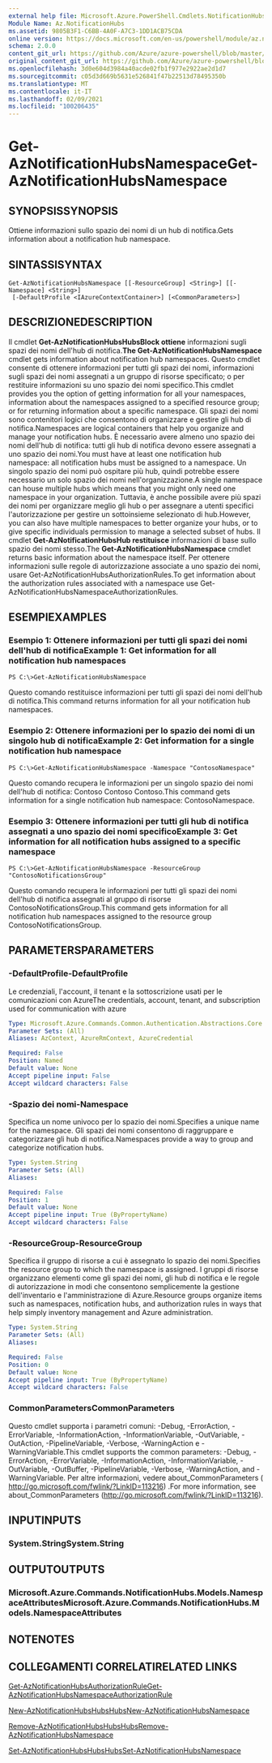 ```yaml
---
external help file: Microsoft.Azure.PowerShell.Cmdlets.NotificationHubs.dll-Help.xml
Module Name: Az.NotificationHubs
ms.assetid: 9805B3F1-C6BB-4A0F-A7C3-1DD1ACB75CDA
online version: https://docs.microsoft.com/en-us/powershell/module/az.notificationhubs/get-aznotificationhubsnamespace
schema: 2.0.0
content_git_url: https://github.com/Azure/azure-powershell/blob/master/src/NotificationHubs/NotificationHubs/help/Get-AzNotificationHubsNamespace.md
original_content_git_url: https://github.com/Azure/azure-powershell/blob/master/src/NotificationHubs/NotificationHubs/help/Get-AzNotificationHubsNamespace.md
ms.openlocfilehash: 3d0e604d3984a40acde02fb1f977e2922ae2d1d7
ms.sourcegitcommit: c05d3d669b5631e526841f47b22513d78495350b
ms.translationtype: MT
ms.contentlocale: it-IT
ms.lasthandoff: 02/09/2021
ms.locfileid: "100206435"
---
```

# <span data-ttu-id="5ef62-101">Get-AzNotificationHubsNamespace</span><span class="sxs-lookup"><span data-stu-id="5ef62-101">Get-AzNotificationHubsNamespace</span></span>

## <span data-ttu-id="5ef62-102">SYNOPSIS</span><span class="sxs-lookup"><span data-stu-id="5ef62-102">SYNOPSIS</span></span>
<span data-ttu-id="5ef62-103">Ottiene informazioni sullo spazio dei nomi di un hub di notifica.</span><span class="sxs-lookup"><span data-stu-id="5ef62-103">Gets information about a notification hub namespace.</span></span>

## <span data-ttu-id="5ef62-104">SINTASSI</span><span class="sxs-lookup"><span data-stu-id="5ef62-104">SYNTAX</span></span>

```
Get-AzNotificationHubsNamespace [[-ResourceGroup] <String>] [[-Namespace] <String>]
 [-DefaultProfile <IAzureContextContainer>] [<CommonParameters>]
```

## <span data-ttu-id="5ef62-105">DESCRIZIONE</span><span class="sxs-lookup"><span data-stu-id="5ef62-105">DESCRIPTION</span></span>
<span data-ttu-id="5ef62-106">Il cmdlet **Get-AzNotificationHubsHubsBlock ottiene** informazioni sugli spazi dei nomi dell'hub di notifica.</span><span class="sxs-lookup"><span data-stu-id="5ef62-106">**The Get-AzNotificationHubsNamespace** cmdlet gets information about notification hub namespaces.</span></span>
<span data-ttu-id="5ef62-107">Questo cmdlet consente di ottenere informazioni per tutti gli spazi dei nomi, informazioni sugli spazi dei nomi assegnati a un gruppo di risorse specificato; o per restituire informazioni su uno spazio dei nomi specifico.</span><span class="sxs-lookup"><span data-stu-id="5ef62-107">This cmdlet provides you the option of getting information for all your namespaces, information about the namespaces assigned to a specified resource group; or for returning information about a specific namespace.</span></span>
<span data-ttu-id="5ef62-108">Gli spazi dei nomi sono contenitori logici che consentono di organizzare e gestire gli hub di notifica.</span><span class="sxs-lookup"><span data-stu-id="5ef62-108">Namespaces are logical containers that help you organize and manage your notification hubs.</span></span>
<span data-ttu-id="5ef62-109">È necessario avere almeno uno spazio dei nomi dell'hub di notifica: tutti gli hub di notifica devono essere assegnati a uno spazio dei nomi.</span><span class="sxs-lookup"><span data-stu-id="5ef62-109">You must have at least one notification hub namespace: all notification hubs must be assigned to a namespace.</span></span>
<span data-ttu-id="5ef62-110">Un singolo spazio dei nomi può ospitare più hub, quindi potrebbe essere necessario un solo spazio dei nomi nell'organizzazione.</span><span class="sxs-lookup"><span data-stu-id="5ef62-110">A single namespace can house multiple hubs which means that you might only need one namespace in your organization.</span></span>
<span data-ttu-id="5ef62-111">Tuttavia, è anche possibile avere più spazi dei nomi per organizzare meglio gli hub o per assegnare a utenti specifici l'autorizzazione per gestire un sottoinsieme selezionato di hub.</span><span class="sxs-lookup"><span data-stu-id="5ef62-111">However, you can also have multiple namespaces to better organize your hubs, or to give specific individuals permission to manage a selected subset of hubs.</span></span>
<span data-ttu-id="5ef62-112">Il cmdlet **Get-AzNotificationHubsHub restituisce** informazioni di base sullo spazio dei nomi stesso.</span><span class="sxs-lookup"><span data-stu-id="5ef62-112">The **Get-AzNotificationHubsNamespace** cmdlet returns basic information about the namespace itself.</span></span>
<span data-ttu-id="5ef62-113">Per ottenere informazioni sulle regole di autorizzazione associate a uno spazio dei nomi, usare Get-AzNotificationHubsAuthorizationRules.</span><span class="sxs-lookup"><span data-stu-id="5ef62-113">To get information about the authorization rules associated with a namespace use Get-AzNotificationHubsNamespaceAuthorizationRules.</span></span>

## <span data-ttu-id="5ef62-114">ESEMPI</span><span class="sxs-lookup"><span data-stu-id="5ef62-114">EXAMPLES</span></span>

### <span data-ttu-id="5ef62-115">Esempio 1: Ottenere informazioni per tutti gli spazi dei nomi dell'hub di notifica</span><span class="sxs-lookup"><span data-stu-id="5ef62-115">Example 1: Get information for all notification hub namespaces</span></span>
```
PS C:\>Get-AzNotificationHubsNamespace
```

<span data-ttu-id="5ef62-116">Questo comando restituisce informazioni per tutti gli spazi dei nomi dell'hub di notifica.</span><span class="sxs-lookup"><span data-stu-id="5ef62-116">This command returns information for all your notification hub namespaces.</span></span>

### <span data-ttu-id="5ef62-117">Esempio 2: Ottenere informazioni per lo spazio dei nomi di un singolo hub di notifica</span><span class="sxs-lookup"><span data-stu-id="5ef62-117">Example 2: Get information for a single notification hub namespace</span></span>
```
PS C:\>Get-AzNotificationHubsNamespace -Namespace "ContosoNamespace"
```

<span data-ttu-id="5ef62-118">Questo comando recupera le informazioni per un singolo spazio dei nomi dell'hub di notifica: Contoso Contoso Contoso.</span><span class="sxs-lookup"><span data-stu-id="5ef62-118">This command gets information for a single notification hub namespace: ContosoNamespace.</span></span>

### <span data-ttu-id="5ef62-119">Esempio 3: Ottenere informazioni per tutti gli hub di notifica assegnati a uno spazio dei nomi specifico</span><span class="sxs-lookup"><span data-stu-id="5ef62-119">Example 3: Get information for all notification hubs assigned to a specific namespace</span></span>
```
PS C:\>Get-AzNotificationHubsNamespace -ResourceGroup "ContosoNotificationsGroup"
```

<span data-ttu-id="5ef62-120">Questo comando recupera le informazioni per tutti gli spazi dei nomi dell'hub di notifica assegnati al gruppo di risorse ContosoNotificationsGroup.</span><span class="sxs-lookup"><span data-stu-id="5ef62-120">This command gets information for all notification hub namespaces assigned to the resource group ContosoNotificationsGroup.</span></span>

## <span data-ttu-id="5ef62-121">PARAMETERS</span><span class="sxs-lookup"><span data-stu-id="5ef62-121">PARAMETERS</span></span>

### <span data-ttu-id="5ef62-122">-DefaultProfile</span><span class="sxs-lookup"><span data-stu-id="5ef62-122">-DefaultProfile</span></span>
<span data-ttu-id="5ef62-123">Le credenziali, l'account, il tenant e la sottoscrizione usati per le comunicazioni con Azure</span><span class="sxs-lookup"><span data-stu-id="5ef62-123">The credentials, account, tenant, and subscription used for communication with azure</span></span>

```yaml
Type: Microsoft.Azure.Commands.Common.Authentication.Abstractions.Core.IAzureContextContainer
Parameter Sets: (All)
Aliases: AzContext, AzureRmContext, AzureCredential

Required: False
Position: Named
Default value: None
Accept pipeline input: False
Accept wildcard characters: False
```

### <span data-ttu-id="5ef62-124">-Spazio dei nomi</span><span class="sxs-lookup"><span data-stu-id="5ef62-124">-Namespace</span></span>
<span data-ttu-id="5ef62-125">Specifica un nome univoco per lo spazio dei nomi.</span><span class="sxs-lookup"><span data-stu-id="5ef62-125">Specifies a unique name for the namespace.</span></span>
<span data-ttu-id="5ef62-126">Gli spazi dei nomi consentono di raggruppare e categorizzare gli hub di notifica.</span><span class="sxs-lookup"><span data-stu-id="5ef62-126">Namespaces provide a way to group and categorize notification hubs.</span></span>

```yaml
Type: System.String
Parameter Sets: (All)
Aliases:

Required: False
Position: 1
Default value: None
Accept pipeline input: True (ByPropertyName)
Accept wildcard characters: False
```

### <span data-ttu-id="5ef62-127">-ResourceGroup</span><span class="sxs-lookup"><span data-stu-id="5ef62-127">-ResourceGroup</span></span>
<span data-ttu-id="5ef62-128">Specifica il gruppo di risorse a cui è assegnato lo spazio dei nomi.</span><span class="sxs-lookup"><span data-stu-id="5ef62-128">Specifies the resource group to which the namespace is assigned.</span></span>
<span data-ttu-id="5ef62-129">I gruppi di risorse organizzano elementi come gli spazi dei nomi, gli hub di notifica e le regole di autorizzazione in modi che consentono semplicemente la gestione dell'inventario e l'amministrazione di Azure.</span><span class="sxs-lookup"><span data-stu-id="5ef62-129">Resource groups organize items such as namespaces, notification hubs, and authorization rules in ways that help simply inventory management and Azure administration.</span></span>

```yaml
Type: System.String
Parameter Sets: (All)
Aliases:

Required: False
Position: 0
Default value: None
Accept pipeline input: True (ByPropertyName)
Accept wildcard characters: False
```

### <span data-ttu-id="5ef62-130">CommonParameters</span><span class="sxs-lookup"><span data-stu-id="5ef62-130">CommonParameters</span></span>
<span data-ttu-id="5ef62-131">Questo cmdlet supporta i parametri comuni: -Debug, -ErrorAction, -ErrorVariable, -InformationAction, -InformationVariable, -OutVariable, -OutAction, -PipelineVariable, -Verbose, -WarningAction e -WarningVariable.</span><span class="sxs-lookup"><span data-stu-id="5ef62-131">This cmdlet supports the common parameters: -Debug, -ErrorAction, -ErrorVariable, -InformationAction, -InformationVariable, -OutVariable, -OutBuffer, -PipelineVariable, -Verbose, -WarningAction, and -WarningVariable.</span></span> <span data-ttu-id="5ef62-132">Per altre informazioni, vedere about_CommonParameters ( http://go.microsoft.com/fwlink/?LinkID=113216) .</span><span class="sxs-lookup"><span data-stu-id="5ef62-132">For more information, see about_CommonParameters (http://go.microsoft.com/fwlink/?LinkID=113216).</span></span>

## <span data-ttu-id="5ef62-133">INPUT</span><span class="sxs-lookup"><span data-stu-id="5ef62-133">INPUTS</span></span>

### <span data-ttu-id="5ef62-134">System.String</span><span class="sxs-lookup"><span data-stu-id="5ef62-134">System.String</span></span>

## <span data-ttu-id="5ef62-135">OUTPUT</span><span class="sxs-lookup"><span data-stu-id="5ef62-135">OUTPUTS</span></span>

### <span data-ttu-id="5ef62-136">Microsoft.Azure.Commands.NotificationHubs.Models.NamespaceAttributes</span><span class="sxs-lookup"><span data-stu-id="5ef62-136">Microsoft.Azure.Commands.NotificationHubs.Models.NamespaceAttributes</span></span>

## <span data-ttu-id="5ef62-137">NOTE</span><span class="sxs-lookup"><span data-stu-id="5ef62-137">NOTES</span></span>

## <span data-ttu-id="5ef62-138">COLLEGAMENTI CORRELATI</span><span class="sxs-lookup"><span data-stu-id="5ef62-138">RELATED LINKS</span></span>

[<span data-ttu-id="5ef62-139">Get-AzNotificationHubsAuthorizationRule</span><span class="sxs-lookup"><span data-stu-id="5ef62-139">Get-AzNotificationHubsNamespaceAuthorizationRule</span></span>](./Get-AzNotificationHubsNamespaceAuthorizationRule.md)

[<span data-ttu-id="5ef62-140">New-AzNotificationHubsHubsHubs</span><span class="sxs-lookup"><span data-stu-id="5ef62-140">New-AzNotificationHubsNamespace</span></span>](./New-AzNotificationHubsNamespace.md)

[<span data-ttu-id="5ef62-141">Remove-AzNotificationHubsHubsHubs</span><span class="sxs-lookup"><span data-stu-id="5ef62-141">Remove-AzNotificationHubsNamespace</span></span>](./Remove-AzNotificationHubsNamespace.md)

[<span data-ttu-id="5ef62-142">Set-AzNotificationHubsHubsHubs</span><span class="sxs-lookup"><span data-stu-id="5ef62-142">Set-AzNotificationHubsNamespace</span></span>](./Set-AzNotificationHubsNamespace.md)


